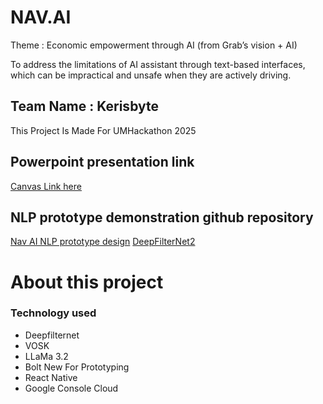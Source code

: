 # NAV.AI
Theme : Economic empowerment through AI (from Grab’s vision + AI)

To address the limitations of AI assistant through text-based interfaces, which can be impractical and unsafe when they are actively driving.

## Team Name : Kerisbyte

This Project Is Made For UMHackathon 2025

## Powerpoint presentation link
[Canvas Link here](https://www.canva.com/design/DAGkSvW6UKw/9rjd987-8_XWgLw3vg56Ww/edit?utm_content=DAGkSvW6UKw&utm_campaign=designshare&utm_medium=link2&utm_source=sharebutton)


## NLP prototype demonstration github repository
[Nav AI NLP prototype design](https://github.com/Thafoxes/NAV-AI-NLP-Prototype-design)
[DeepFilterNet2](https://huggingface.co/spaces/hshr/DeepFilterNet2)

# About this project

### Technology used
- Deepfilternet
- VOSK
- LLaMa 3.2
- Bolt New For Prototyping
- React Native
- Google Console Cloud




